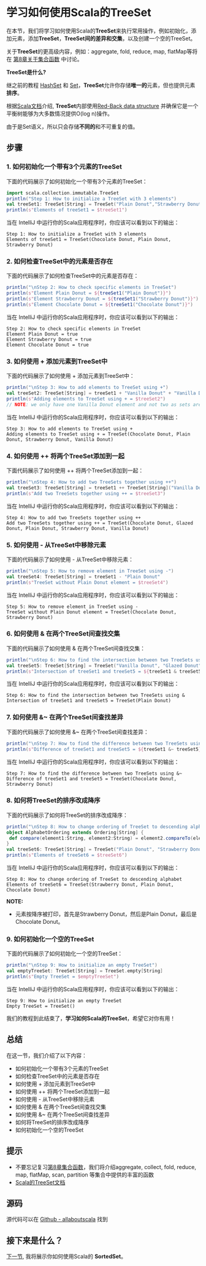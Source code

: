 # 学习如何使用Scala的TreeSet

在本节，我们将学习如何使用Scala的**TreeSet**来执行常用操作，例如初始化，添加元素，添加**TreeSet**，**TreeSet间的差异和交集**，以及创建一个空的TreeSet。
 
关于**TreeSet**的更高级内容，例如：aggregate, fold, reduce, map, flatMap等将在 [第8章关于集合函数](tutorial/8_1.md) 中讨论。


**TreeSet是什么?**

继之前的教程 [HashSet](6_11.md) 和 [Set](6_10.md)，**TreeSet**允许你存储**唯一的**元素，但也提供元素**排序**。

根据[Scala文档](http://docs.scala-lang.org/overviews/collections/concrete-immutable-collection-classes.html)介绍, **TreeSet**内部使用[Red-Back data structure](https://en.wikipedia.org/wiki/Red%E2%80%93black_tree) 并确保它是一个平衡树能够为大多数情况提供O(log n)操作。

由于是Set语义，所以只会存储**不同的**和不可重复的值。


## 步骤

### 1. 如何初始化一个带有3个元素的TreeSet

下面的代码展示了如何初始化一个带有3个元素的TreeSet：

```scala
import scala.collection.immutable.TreeSet
println("Step 1: How to initialize a TreeSet with 3 elements")
val treeSet1: TreeSet[String] = TreeSet("Plain Donut","Strawberry Donut","Chocolate Donut")
println(s"Elements of treeSet1 = $treeSet1")

```

当在 IntelliJ 中运行你的Scala应用程序时，你应该可以看到以下的输出：

```
Step 1: How to initialize a TreeSet with 3 elements
Elements of treeSet1 = TreeSet(Chocolate Donut, Plain Donut, Strawberry Donut)

```


### 2. 如何检查TreeSet中的元素是否存在

下面的代码展示了如何检查TreeSet中的元素是否存在：

```scala
println("\nStep 2: How to check specific elements in TreeSet")
println(s"Element Plain Donut = ${treeSet1("Plain Donut")}")
println(s"Element Strawberry Donut = ${treeSet1("Strawberry Donut")}")
println(s"Element Chocolate Donut = ${treeSet1("Chocolate Donut")}")

```

当在 IntelliJ 中运行你的Scala应用程序时，你应该可以看到以下的输出：

```
Step 2: How to check specific elements in TreeSet
Element Plain Donut = true
Element Strawberry Donut = true
Element Chocolate Donut = true

```

### 3. 如何使用 + 添加元素到TreeSet中

下面的代码展示了如何使用 + 添加元素到TreeSet中：

```scala
println("\nStep 3: How to add elements to TreeSet using +")
val treeSet2: TreeSet[String] = treeSet1 + "Vanilla Donut" + "Vanilla Donut"
println(s"Adding elements to TreeSet using + = $treeSet2")
// NOTE: we only have one Vanilla Donut element and not two as sets are distinct

```

当在 IntelliJ 中运行你的Scala应用程序时，你应该可以看到以下的输出：

```
Step 3: How to add elements to TreeSet using +
Adding elements to TreeSet using + = TreeSet(Chocolate Donut, Plain Donut, Strawberry Donut, Vanilla Donut)

```

### 4. 如何使用 ++ 将两个TreeSet添加到一起

下面代码展示了如何使用 ++ 将两个TreeSet添加到一起：


```scala
println("\nStep 4: How to add two TreeSets together using ++")
val treeSet3: TreeSet[String] = treeSet1 ++ TreeSet[String]("Vanilla Donut", "Glazed Donut")
println(s"Add two TreeSets together using ++ = $treeSet3")

```

当在 IntelliJ 中运行你的Scala应用程序时，你应该可以看到以下的输出：

```
Step 4: How to add two TreeSets together using ++
Add two TreeSets together using ++ = TreeSet(Chocolate Donut, Glazed Donut, Plain Donut, Strawberry Donut, Vanilla Donut)

```

### 5. 如何使用 - 从TreeSet中移除元素

下面的代码展示了如何使用 - 从TreeSet中移除元素：

```scala
println("\nStep 5: How to remove element in TreeSet using -")
val treeSet4: TreeSet[String] = treeSet1 - "Plain Donut"
println(s"TreeSet without Plain Donut element = $treeSet4")

```

当在 IntelliJ 中运行你的Scala应用程序时，你应该可以看到以下的输出：

```
Step 5: How to remove element in TreeSet using -
TreeSet without Plain Donut element = TreeSet(Chocolate Donut, Strawberry Donut)

```

### 6. 如何使用 & 在两个TreeSet间查找交集

下面的代码展示了如何使用 & 在两个TreeSet间查找交集：

```scala
println("\nStep 6: How to find the intersection between two TreeSets using &")
val treeSet5: TreeSet[String] = TreeSet("Vanilla Donut", "Glazed Donut", "Plain Donut")
println(s"Intersection of treeSet1 and treeSet5 = ${treeSet1 & treeSet5}")

```

当在 IntelliJ 中运行你的Scala应用程序时，你应该可以看到以下的输出：

```
Step 6: How to find the intersection between two TreeSets using &
Intersection of treeSet1 and treeSet5 = TreeSet(Plain Donut)

```

### 7. 如何使用 &~ 在两个TreeSet间查找差异

下面的代码展示了如何使用 &~ 在两个TreeSet间查找差异：

```scala
println("\nStep 7: How to find the difference between two TreeSets using &~")
println(s"Difference of treeSet1 and treeSet5 = ${treeSet1 &~ treeSet5}")

```

当在 IntelliJ 中运行你的Scala应用程序时，你应该可以看到以下的输出：

```
Step 7: How to find the difference between two TreeSets using &~
Difference of treeSet1 and treeSet5 = TreeSet(Chocolate Donut, Strawberry Donut)

```


### 8. 如何将TreeSet的排序改成降序

下面的代码展示了如何将TreeSet的排序改成降序：

```scala
println("\nStep 8: How to change ordering of TreeSet to descending alphabet")
object AlphabetOrdering extends Ordering[String] {
 def compare(element1:String, element2:String) = element2.compareTo(element1)
}
val treeSet6: TreeSet[String] = TreeSet("Plain Donut", "Strawberry Donut", "Chocolate Donut")(AlphabetOrdering)
println(s"Elements of treeSet6 = $treeSet6")

```

当在 IntelliJ 中运行你的Scala应用程序时，你应该可以看到以下的输出：

```
Step 8: How to change ordering of TreeSet to descending alphabet
Elements of treeSet6 = TreeSet(Strawberry Donut, Plain Donut, Chocolate Donut)

```

**NOTE:**

- 元素按降序被打印，首先是Strawberry Donut，然后是Plain Donut，最后是Chocolate Donut。

### 9. 如何初始化一个空的TreeSet

下面的代码展示了如何初始化一个空的TreeSet：

```scala
println("\nStep 9: How to initialize an empty TreeSet")
val emptyTreeSet: TreeSet[String] = TreeSet.empty[String]
println(s"Empty TreeSet = $emptyTreeSet")

```

当在 IntelliJ 中运行你的Scala应用程序时，你应该可以看到以下的输出：

```
Step 9: How to initialize an empty TreeSet
Empty TreeSet = TreeSet()

```

我们的教程到此结束了，**学习如何Scala的TreeSet**，希望它对你有用！


## 总结

在这一节，我们介绍了以下内容：

- 如何初始化一个带有3个元素的TreeSet
- 如何检查TreeSet中的元素是否存在
- 如何使用 + 添加元素到TreeSet中
- 如何使用 ++ 将两个TreeSet添加到一起
- 如何使用 - 从TreeSet中移除元素
- 如何使用 & 在两个TreeSet间查找交集
- 如何使用 &~ 在两个TreeSet间查找差异
- 如何将TreeSet的排序改成降序
- 如何初始化一个空的TreeSet

## 提示

- 不要忘记复习[第8章集合函数](tutorial/8_1.md)，我们将介绍aggregate, collect, fold, reduce, map, flatMap, scan, partition 等集合中提供的丰富的函数
- [Scala的TreeSet文档](http://www.scala-lang.org/api/current/#scala.collection.immutable.TreeSet)

## 源码

源代码可以在 [Github - allaboutscala](https://github.com/nadimbahadoor/allaboutscala) 找到
 
## 接下来是什么？

[下一节](6_13.md), 我将展示你如何使用Scala的 **SortedSet**。
